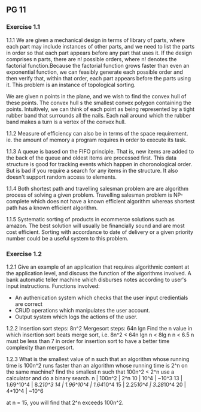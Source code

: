 ## PG 11
### Exercise 1.1

1.1.1 We are given a mechanical design in terms of library of parts, where each part may include instances of other parts,
and we need to list the parts in order so that each part appears before any part that uses it. If the design comprises n parts, there are n! possible orders, where n! denotes the factorial function.Because the factorial function grows faster than even an exponential function, we can feasibly generate each possible order and then verify that, within that order, each part appears before the parts using it. This problem is an instance of topological sorting.

We are given n points in the plane, and we wish to find the convex hull of these points. The convex hull s the smallest convex polygon containing the points. Intuitively, we can think of each point as being represented by a tight rubber band that surrounds all the nails. Each nail around which the rubber band makes a turn is a vertex of the convex hull.

1.1.2 Measure of efficiency can also be in terms of the space requirement. ie. the amount of memory a program requires in order to execute its task.

1.1.3 A queue is based on the FIFO principle. That is, new items are added to the back of the queue and oldest items are processed first. This data structure is good for tracking events which happen in choronological order. But is bad if you require a search for any items in the structure. It also doesn't support random access to elements.

1.1.4 Both shortest path and travelling salesman problem are are algorithm process of solving a given problem. Travelling salesman
problem is NP-complete which does not have a known efficient algorithm whereas shortest path has a known efficient algorithm.

1.1.5 Systematic sorting of products in ecommerce solutions such as amazon. The best solution will usually be financially sound and are most cost efficient. Sorting with accordance to date of delivery or a given priority number could be a useful system to this problem.

### Exercise 1.2

1.2.1 Give an example of an application that requires algorithmic content at the application level, and discuss the function of the algorithms involved.
A bank automatic teller machine which disburses notes according to user's input instructions. 
Functions involved:
- An authenication system which checks that the user input credientials are correct
- CRUD operations which manipulates the user account.
- Output system which logs the actions of the user.

1.2.2 
Insertion sort steps: 8n^2
Mergesort steps: 64n lgn
Find the n value in which insertion sort beats merge sort, i.e. 8n^2 < 64n lgn
n < 8lg n
n < 6.5
n must be less than 7 in order for insertion sort to have a better time complexity than mergesort.

1.2.3 What is the smallest value of n such that an algorithm whose running time is 100n^2 runs faster than an algorithm whose running time is 2^n on the same machine?
find the smallest n such that 100n^2 < 2^n
use a calculator and do a binary search.
n | 100n^2 | 2^n
10 | 10^4 | ~10^3
13 | 1.69^10^4 | 8.2*10^3
14 | 1.96^10^4 | 1.64*10^4
15 | 2.25*10^4 | 3.28*10^4
20 | 4*10^4 | ~10^6

at n = 15, you will find that 2^n exceeds 100n^2.